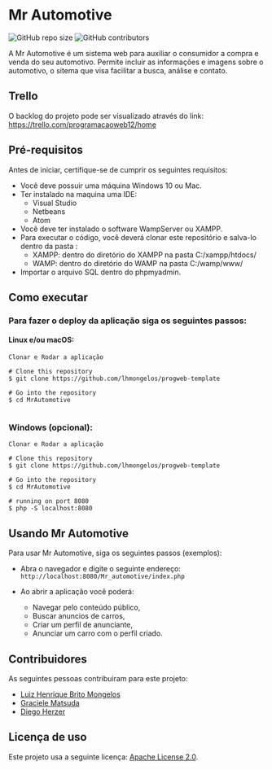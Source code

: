 # Mr Automotive

<!--- Exemplos de badges. Acesse https://shields.io para outras opções. Você pode querer incluir informações de dependencias, build, testes, licença, etc. --->
![GitHub repo size](https://img.shields.io/github/repo-size/lhmongelos/progweb-template)
![GitHub contributors](https://img.shields.io/github/contributors/lhmongelos/progweb-template)

A Mr Automotive é um sistema web para auxiliar o consumidor a compra e venda do seu automotivo. Permite incluir as informações e imagens sobre o automotivo, o sitema  que visa facilitar a busca, análise e contato.

## Trello

O backlog do projeto pode ser visualizado através do link: https://trello.com/programacaoweb12/home

## Pré-requisitos

Antes de iniciar, certifique-se de cumprir os seguintes requisitos:

* Você deve possuir uma máquina Windows 10 ou Mac.
* Ter instalado na maquina uma IDE:
    * Visual Studio
    * Netbeans
    * Atom
* Você deve ter instalado o software WampServer ou XAMPP.
* Para executar o código, você deverá clonar este repositório e salva-lo dentro da pasta :
    * XAMPP: dentro do diretório do XAMPP na pasta C:/xampp/htdocs/
    * WAMP: dentro do diretório do WAMP na pasta C:/wamp/www/
* Importar o arquivo SQL dentro do phpmyadmin.

## Como executar

### Para fazer o deploy da aplicação siga os seguintes passos:

#### Linux e/ou macOS:
```
Clonar e Rodar a aplicação

# Clone this repository
$ git clone https://github.com/lhmongelos/progweb-template

# Go into the repository
$ cd MrAutomotive


```

### Windows (opcional):
```
Clonar e Rodar a aplicação

# Clone this repository
$ git clone https://github.com/lhmongelos/progweb-template

# Go into the repository
$ cd MrAutomotive

# running on port 8080
$ php -S localhost:8080

```


## Usando Mr Automotive

Para usar Mr Automotive, siga os seguintes passos (exemplos):

* Abra o navegador e digite o seguinte endereço: `http://localhost:8080/Mr_automotive/index.php`

* Ao abrir a aplicação você poderá:
  * Navegar pelo conteúdo público, 
  * Buscar anuncios de carros, 
  * Criar um perfil de anunciante,
  * Anunciar um carro com o perfil criado.


## Contribuidores

As seguintes pessoas contribuiram para este projeto:

* [Luiz Henrique Brito Mongelos](https://github.com/lhmongelos)
* [Graciele Matsuda](https://github.com/gramatsuda)
* [Diego Herzer](https://github.com/Herzerdi)

## Licença de uso

Este projeto usa a seguinte licença: [Apache License 2.0](https://www.apache.org/licenses/LICENSE-2.0).
